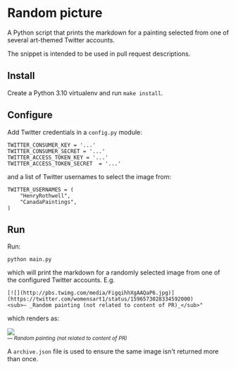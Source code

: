 # Random picture

A Python script that prints the markdown for a painting selected from one of
several art-themed Twitter accounts.

The snippet is intended to be used in pull request descriptions.

## Install

Create a Python 3.10 virtualenv and run `make install`.

## Configure

Add Twitter credentials in a `config.py` module:

    TWITTER_CONSUMER_KEY = '...'
    TWITTER_CONSUMER_SECRET = '...'
    TWITTER_ACCESS_TOKEN_KEY = '...'
    TWITTER_ACCESS_TOKEN_SECRET  = '...'

and a list of Twitter usernames to select the image from:

    TWITTER_USERNAMES = (
        "HenryRothwell",
        "CanadaPaintings",
    )

## Run

Run:

    python main.py

which will print the markdown for a randomly selected image from one of the
configured Twitter accounts. E.g.

    [![](http://pbs.twimg.com/media/FigqihhXgAAQaP6.jpg)](https://twitter.com/womensart1/status/1596573028334592000)
    <sub>— _Random painting (not related to content of PR)_</sub>"

which renders as:

[![](http://pbs.twimg.com/media/FigqihhXgAAQaP6.jpg)](https://twitter.com/womensart1/status/1596573028334592000)<br/><sub>—
_Random painting (not related to content of PR)_</sub>

A `archive.json` file is used to ensure the same image isn't returned more than
once.
